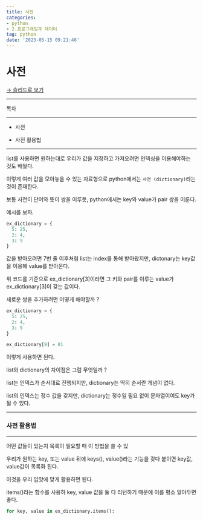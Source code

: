 ```yaml
---
title: 사전
categories:
- python
- 2.프로그래밍과 데이터
tag: python
date: '2023-05-15 09:21:46'
---
```


# 사전

[→ 슬리드로 보기](https://app.slid.cc/docs/05616888c88e452cb740d48adc93976d)


---


목차

---

- 사전

- 사전 활용법

---


list를 사용하면 원하는대로 우리가 값을 지정하고 가져오려면 인덱싱을 이용해야하는 것도 배웠다.


이렇게 여러 값을 모아놓을 수 있는 자료형으로 python에서는 `사전 (dictionary)`라는 것이 존재한다.


보통 사전이 단어와 뜻이 쌍을 이루듯, python에서는 key와 value가 pair 쌍을 이룬다.


예시를 보자.

```Python
ex_dictionary = {
  5: 25, 
  2: 4,
  3: 9
}
```


값을 받아오려면 7번 줄 이후처럼 list는 index를 통해 받아왔지만, dictonary는 key값을 이용해 value를 받아온다.


위 코드를 기준으로 ex\_dictionary\[3\]이라면 그 키와 pair를 이루는 value가 ex\_dictionary\[3\]이 갖는 값이다.


새로운 쌍을 추가하려면 어떻게 해야할까 ?

```Python
ex_dictionary = {
  5: 25, 
  2: 4,
  3: 9
}

ex_dictionary[9] = 81

```


이렇게 사용하면 된다.


list와 dictionary의 차이점은 그럼 무엇일까 ?


list는 인덱스가 순서대로 진행되지만, dictionary는 딱히 순서란 개념이 없다.


list의 인덱스는 정수 값을 갖지만, dictionary는 정수일 필요 없이 문자열이여도 key가 될 수 있다.

---

### 사전 활용법

---


어떤 값들이 있는지 목록이 필요할 때 이 방법을 쓸 수 있


우리가 원하는 key, 또는 value 뒤에 keys(), value()라는 기능을 갖다 붙이면 key값, value값이 목록화 된다.


이것을 우리 입맛에 맞게 활용하면 된다.


items()라는 함수를 사용하 key, value 값을 둘 다 리턴하기 때문에 이를 평소 알아두면 좋다.

```Python
for key, value in ex_dictionary.items():
```
